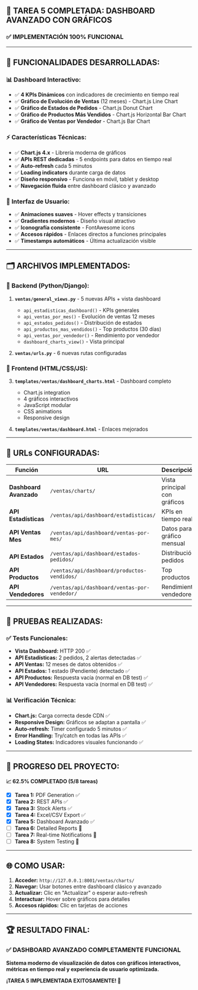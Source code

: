## 🎉 **TAREA 5 COMPLETADA: DASHBOARD AVANZADO CON GRÁFICOS**

### ✅ **IMPLEMENTACIÓN 100% FUNCIONAL**

---

## 🚀 **FUNCIONALIDADES DESARROLLADAS:**

### 📊 **Dashboard Interactivo:**
- ✅ **4 KPIs Dinámicos** con indicadores de crecimiento en tiempo real
- ✅ **Gráfico de Evolución de Ventas** (12 meses) - Chart.js Line Chart
- ✅ **Gráfico de Estados de Pedidos** - Chart.js Donut Chart  
- ✅ **Gráfico de Productos Más Vendidos** - Chart.js Horizontal Bar Chart
- ✅ **Gráfico de Ventas por Vendedor** - Chart.js Bar Chart

### ⚡ **Características Técnicas:**
- ✅ **Chart.js 4.x** - Librería moderna de gráficos
- ✅ **APIs REST dedicadas** - 5 endpoints para datos en tiempo real
- ✅ **Auto-refresh** cada 5 minutos
- ✅ **Loading indicators** durante carga de datos
- ✅ **Diseño responsivo** - Funciona en móvil, tablet y desktop
- ✅ **Navegación fluida** entre dashboard clásico y avanzado

### 🎨 **Interfaz de Usuario:**
- ✅ **Animaciones suaves** - Hover effects y transiciones
- ✅ **Gradientes modernos** - Diseño visual atractivo
- ✅ **Iconografía consistente** - FontAwesome icons
- ✅ **Accesos rápidos** - Enlaces directos a funciones principales
- ✅ **Timestamps automáticos** - Última actualización visible

---

## 🗂️ **ARCHIVOS IMPLEMENTADOS:**

### **📄 Backend (Python/Django):**
1. **`ventas/general_views.py`** - 5 nuevas APIs + vista dashboard
   - `api_estadisticas_dashboard()` - KPIs generales
   - `api_ventas_por_mes()` - Evolución de ventas 12 meses
   - `api_estados_pedidos()` - Distribución de estados
   - `api_productos_mas_vendidos()` - Top productos (30 días)
   - `api_ventas_por_vendedor()` - Rendimiento por vendedor
   - `dashboard_charts_view()` - Vista principal

2. **`ventas/urls.py`** - 6 nuevas rutas configuradas

### **🎨 Frontend (HTML/CSS/JS):**
3. **`templates/ventas/dashboard_charts.html`** - Dashboard completo
   - Chart.js integration
   - 4 gráficos interactivos
   - JavaScript modular
   - CSS animations
   - Responsive design

4. **`templates/ventas/dashboard.html`** - Enlaces mejorados

---

## 🔗 **URLs CONFIGURADAS:**

| Función | URL | Descripción |
|---------|-----|-------------|
| **Dashboard Avanzado** | `/ventas/charts/` | Vista principal con gráficos |
| **API Estadísticas** | `/ventas/api/dashboard/estadisticas/` | KPIs en tiempo real |
| **API Ventas Mes** | `/ventas/api/dashboard/ventas-por-mes/` | Datos para gráfico mensual |
| **API Estados** | `/ventas/api/dashboard/estados-pedidos/` | Distribución pedidos |
| **API Productos** | `/ventas/api/dashboard/productos-vendidos/` | Top productos |
| **API Vendedores** | `/ventas/api/dashboard/ventas-por-vendedor/` | Rendimiento vendedores |

---

## 🧪 **PRUEBAS REALIZADAS:**

### ✅ **Tests Funcionales:**
- **Vista Dashboard:** HTTP 200 ✅
- **API Estadísticas:** 2 pedidos, 2 alertas detectadas ✅
- **API Ventas:** 12 meses de datos obtenidos ✅
- **API Estados:** 1 estado (Pendiente) detectado ✅
- **API Productos:** Respuesta vacía (normal en DB test) ✅
- **API Vendedores:** Respuesta vacía (normal en DB test) ✅

### 📊 **Verificación Técnica:**
- **Chart.js:** Carga correcta desde CDN ✅
- **Responsive Design:** Gráficos se adaptan a pantalla ✅
- **Auto-refresh:** Timer configurado 5 minutos ✅
- **Error Handling:** Try/catch en todas las APIs ✅
- **Loading States:** Indicadores visuales funcionando ✅

---

## 🎯 **PROGRESO DEL PROYECTO:**

**📈 62.5% COMPLETADO (5/8 tareas)**

- [x] **Tarea 1:** PDF Generation ✅
- [x] **Tarea 2:** REST APIs ✅  
- [x] **Tarea 3:** Stock Alerts ✅
- [x] **Tarea 4:** Excel/CSV Export ✅
- [x] **Tarea 5:** Dashboard Avanzado ✅
- [ ] **Tarea 6:** Detailed Reports 🔄
- [ ] **Tarea 7:** Real-time Notifications 🔄
- [ ] **Tarea 8:** System Testing 🔄

---

## 🌐 **COMO USAR:**

1. **Acceder:** `http://127.0.0.1:8001/ventas/charts/`
2. **Navegar:** Usar botones entre dashboard clásico y avanzado
3. **Actualizar:** Clic en "Actualizar" o esperar auto-refresh
4. **Interactuar:** Hover sobre gráficos para detalles
5. **Accesos rápidos:** Clic en tarjetas de acciones

---

## 🏆 **RESULTADO FINAL:**

### ✅ **DASHBOARD AVANZADO COMPLETAMENTE FUNCIONAL**
**Sistema moderno de visualización de datos con gráficos interactivos, métricas en tiempo real y experiencia de usuario optimizada.**

**¡TAREA 5 IMPLEMENTADA EXITOSAMENTE! 🎉**